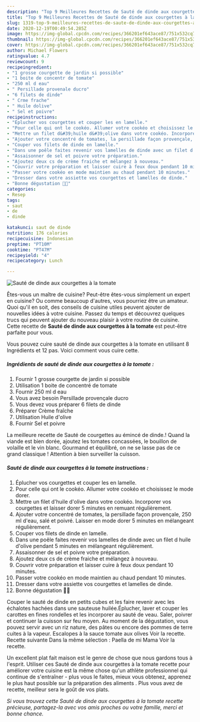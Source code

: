 ```yaml
---
description: "Top 9 Meilleures Recettes de Sauté de dinde aux courgettes à la tomate"
title: "Top 9 Meilleures Recettes de Sauté de dinde aux courgettes à la tomate"
slug: 1319-top-9-meilleures-recettes-de-saute-de-dinde-aux-courgettes-a-la-tomate
date: 2020-12-19T00:49:54.285Z
image: https://img-global.cpcdn.com/recipes/366201ef643ace87/751x532cq70/saute-de-dinde-aux-courgettes-a-la-tomate-photo-principale-de-la-recette.jpg
thumbnail: https://img-global.cpcdn.com/recipes/366201ef643ace87/751x532cq70/saute-de-dinde-aux-courgettes-a-la-tomate-photo-principale-de-la-recette.jpg
cover: https://img-global.cpcdn.com/recipes/366201ef643ace87/751x532cq70/saute-de-dinde-aux-courgettes-a-la-tomate-photo-principale-de-la-recette.jpg
author: Michael Flowers
ratingvalue: 4.7
reviewcount: 9
recipeingredient:
- "1 grosse courgette de jardin si possible"
- "1 boite de concentr de tomate"
- "250 ml d eau"
- " Persillade provenale ducro"
- "6 filets de dinde"
- " Crme frache"
- " Huile dolive"
- " Sel et poivre"
recipeinstructions:
- "Éplucher vos courgettes et couper les en lamelle."
- "Pour celle qui ont le cookéo. Allumer votre cookéo et choisissez le mode dorer."
- "Mettre un filet d&#39;huile d&#39;olive dans votre cookéo. Incorporer vos courgettes et laisser dorer 5 minutes en remuant régulièrement."
- "Ajouter votre concentré de tomates, la persillade façon provençale, 250 ml d&#39;eau, salé et poivré. Laisser en mode dorer 5 minutes en mélangeant régulièrement."
- "Couper vos filets de dinde en lamelle."
- "Dans une poêle faites revenir vos lamelles de dinde avec un filet d huile d&#39;olive pendant 5 minutes en mélangeant régulièrement."
- "Assaisonner de sel et poivre votre préparation."
- "Ajoutez deux cs de crème fraiche et mélangez à nouveau."
- "Couvrir votre préparation et laisser cuire à feux doux pendant 10 minutes."
- "Passer votre cookéo en mode maintien au chaud pendant 10 minutes."
- "Dresser dans votre assiette vos courgettes et lamelles de dinde."
- "Bonne dégustation 👩‍🍳"
categories:
- Resep
tags:
- saut
- de
- dinde

katakunci: saut de dinde 
nutrition: 176 calories
recipecuisine: Indonesian
preptime: "PT10M"
cooktime: "PT47M"
recipeyield: "4"
recipecategory: Lunch

---
```



![Sauté de dinde aux courgettes à la tomate](https://img-global.cpcdn.com/recipes/366201ef643ace87/751x532cq70/saute-de-dinde-aux-courgettes-a-la-tomate-photo-principale-de-la-recette.jpg)

Êtes-vous un maître de cuisine? Peut-être êtes-vous simplement un expert en cuisine? Ou comme beaucoup d'autres, vous pourriez être un amateur. Quoi qu'il en soit, des conseils de cuisine utiles peuvent ajouter de nouvelles idées à votre cuisine. Passez du temps et découvrez quelques trucs qui peuvent ajouter du nouveau plaisir à votre routine de cuisine. Cette recette de <strong> Sauté de dinde aux courgettes à la tomate </strong> est peut-être parfaite pour vous.

<!--inarticleads1-->

Vous pouvez cuire sauté de dinde aux courgettes à la tomate en utilisant 8 Ingrédients et 12 pas. Voici comment vous cuire cette.

##### Ingrédients de sauté de dinde aux courgettes à la tomate :

1. Fournir 1 grosse courgette de jardin si possible
1. Utilisation 1 boite de concentré de tomate
1. Fournir 250 ml d eau
1. Vous avez besoin  Persillade provençale ducro
1. Vous devez vous préparer 6 filets de dinde
1. Préparer  Crème fraîche
1. Utilisation  Huile d&#39;olive
1. Fournir  Sel et poivre


La meilleure recette de Sauté de courgettes au émincé de dinde.! Quand la viande est bien dorée, ajoutez les tomates concassées, le bouillon de volaille et le vin blanc. Gourmand et équilibré, on ne se lasse pas de ce grand classique ! Attention à bien surveiller la cuisson. 

<!--inarticleads2-->

##### Sauté de dinde aux courgettes à la tomate instructions :

1. Éplucher vos courgettes et couper les en lamelle.
1. Pour celle qui ont le cookéo. Allumer votre cookéo et choisissez le mode dorer.
1. Mettre un filet d&#39;huile d&#39;olive dans votre cookéo. Incorporer vos courgettes et laisser dorer 5 minutes en remuant régulièrement.
1. Ajouter votre concentré de tomates, la persillade façon provençale, 250 ml d&#39;eau, salé et poivré. Laisser en mode dorer 5 minutes en mélangeant régulièrement.
1. Couper vos filets de dinde en lamelle.
1. Dans une poêle faites revenir vos lamelles de dinde avec un filet d huile d&#39;olive pendant 5 minutes en mélangeant régulièrement.
1. Assaisonner de sel et poivre votre préparation.
1. Ajoutez deux cs de crème fraiche et mélangez à nouveau.
1. Couvrir votre préparation et laisser cuire à feux doux pendant 10 minutes.
1. Passer votre cookéo en mode maintien au chaud pendant 10 minutes.
1. Dresser dans votre assiette vos courgettes et lamelles de dinde.
1. Bonne dégustation 👩‍🍳


Couper le sauté de dinde en petits cubes et les faire revenir avec les échalotes hachées dans une sauteuse huilée.Éplucher, laver et couper les carottes en fines rondelles et les incorporer au sauté de veau. Saler, poivrer et continuer la cuisson sur feu moyen. Au moment de la dégustation, vous pouvez servir avec un riz nature, des pâtes ou encore des pommes de terre cuites à la vapeur. Escalopes à la sauce tomate aux olives Voir la recette. Recette suivante Dans la même sélection : Paella de mi Mama Voir la recette. 

<!--inarticleads1-->

<p>
Un excellent plat fait maison est le genre de chose que nous gardons tous à l'esprit. Utiliser ces Sauté de dinde aux courgettes à la tomate recette pour améliorer votre cuisine est la même chose qu'un athlète professionnel qui continue de s'entraîner - plus vous le faites, mieux vous obtenez, apprenez le plus haut possible sur la préparation des aliments . Plus vous avez de recette, meilleur sera le goût de vos plats.
</p>

<p>
<i>Si vous trouvez cette Sauté de dinde aux courgettes à la tomate recette précieuse, partagez-la avec vos amis proches ou votre famille, merci et bonne chance.</i>
</p>

